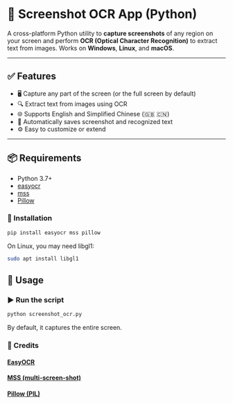 # 📸 Screenshot OCR App (Python)

A cross-platform Python utility to **capture screenshots** of any region on your screen and perform **OCR (Optical Character Recognition)** to extract text from images. Works on **Windows**, **Linux**, and **macOS**.

---

## ✅ Features

- 🖥️ Capture any part of the screen (or the full screen by default)
- 🔍 Extract text from images using OCR
- 🌐 Supports English and Simplified Chinese (🇬🇧 🇨🇳)
- 💾 Automatically saves screenshot and recognized text
- ⚙️ Easy to customize or extend

---

## 📦 Requirements

- Python 3.7+
- [easyocr](https://github.com/JaidedAI/EasyOCR)
- [mss](https://github.com/BoboTiG/python-mss)
- [Pillow](https://pypi.org/project/Pillow/)

### 🔧 Installation

```bash
pip install easyocr mss pillow
```

On Linux, you may need libgl1:
```bash
sudo apt install libgl1
```

## 🚀 Usage

### ▶️ Run the script

```bash
python screenshot_ocr.py
```
By default, it captures the entire screen.


### 🙌 Credits

#### [EasyOCR](https://github.com/JaidedAI/EasyOCR)
#### [MSS (multi-screen-shot)](https://github.com/BoboTiG/python-mss)
#### [Pillow (PIL)](https://pypi.org/project/Pillow/)
